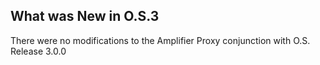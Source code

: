 
## What was New in O.S.3

There were no modifications to the Amplifier Proxy conjunction with O.S. Release 3.0.0